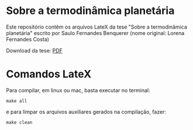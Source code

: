 # Sobre a termodinâmica planetária

Este repositório contêm os arquivos LateX da tese "Sobre a termodinâmica planetária" escrito por Saulo Fernandes Benquerer (nome original: Lorena Fernandes Costa)

Download da tese: [PDF](https://github.com/saulo-benquerer/planetary_thermo/blob/main/principal.pdf)

# Comandos LateX
Para compilar, em linux ou mac, basta executar no terminal:

```
make all
```
e para limpar os arquivos auxiliares gerados na compilação, fazer:

```
make clean
```